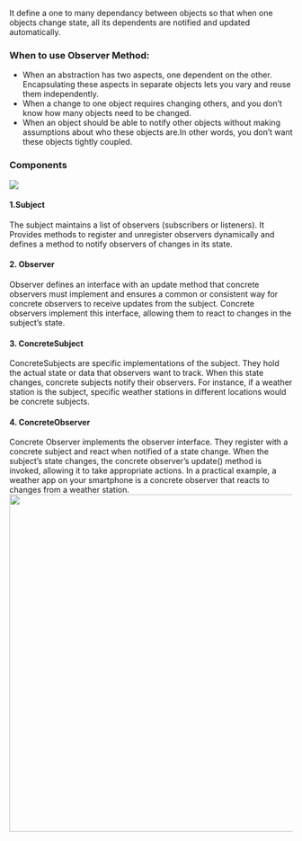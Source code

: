 It define a one to many dependancy between objects so that when one objects change state, all its dependents are notified and updated automatically.
<h3>When to use Observer Method:</h2>
<ul>
  <li>When an abstraction has two aspects, one dependent on the other. Encapsulating these aspects in separate objects lets you vary and reuse them independently.</li>
<li>When a change to one object requires changing others, and you don’t know how many objects need to be changed.</li>
<li>When an object should be able to notify other objects without making assumptions about who these objects are.In other words, you don’t want these objects tightly coupled.</li>
</ul>
<h3>Components</h3>
<img src="https://media.geeksforgeeks.org/wp-content/uploads/20240205164617/Observer-(1).webp"/>
<h4>1.Subject</h4>
The subject maintains a list of observers (subscribers or listeners). It Provides methods to register and unregister observers dynamically and defines a method to notify observers of changes in its state.
<h4>2. Observer</h4>
Observer defines an interface with an update method that concrete observers must implement and ensures a common or consistent way for concrete observers to receive updates from the subject. Concrete observers implement this interface, allowing them to react to changes in the subject’s state.

<h4>3. ConcreteSubject</h4>
ConcreteSubjects are specific implementations of the subject. They hold the actual state or data that observers want to track. When this state changes, concrete subjects notify their observers. For instance, if a weather station is the subject, specific weather stations in different locations would be concrete subjects.

<h4>4. ConcreteObserver</h4>
Concrete Observer implements the observer interface. They register with a concrete subject and react when notified of a state change. When the subject’s state changes, the concrete observer’s update() method is invoked, allowing it to take appropriate actions. In a practical example, a weather app on your smartphone is a concrete observer that reacts to changes from a weather station.

<img src="https://media.geeksforgeeks.org/wp-content/uploads/20240205163046/ObserverPatternExample.webp" height="600" width="800"/>
